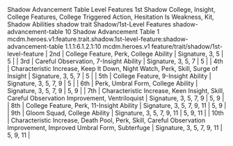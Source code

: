 <ability>
  <name>Shadow Advancement Table</name>
  <keywords>
    <keyword>Level</keyword>
  </keywords>
  <type>Features</type>
  <distance>1st</distance>
  <target>Shadow College, Insight, College Features, College Triggered Action, Hesitation Is Weakness, Kit, Shadow Abilities</target>
  <metadata>
    <class>shadow</class>
    <feature_type>trait</feature_type>
    <file_dpath>Shadow/1st-Level Features</file_dpath>
    <item_id>shadow-advancement-table</item_id>
    <item_index>10</item_index>
    <item_name>Shadow Advancement Table</item_name>
    <level>1</level>
    <scc>mcdm.heroes.v1:feature.trait.shadow.1st-level-feature:shadow-advancement-table</scc>
    <scdc>1.1.1:6.1.2.1:10</scdc>
    <source>mcdm.heroes.v1</source>
    <type>feature/trait/shadow/1st-level-feature</type>
  </metadata>
  <effects>
    <effect type="mundane">| 2nd   | College Feature, Perk, College Ability                                                                              | Signature, 3, 5           | 5                 |
| 3rd   | Careful Observation, 7-Insight Ability                                                                              | Signature, 3, 5, 7        | 5                 |
| 4th   | Characteristic Increase, Keep It Down, Night Watch, Perk, Skill, Surge of Insight                                   | Signature, 3, 5, 7        | 5                 |
| 5th   | College Feature, 9-Insight Ability                                                                                  | Signature, 3, 5, 7, 9     | 5                 |
| 6th   | Perk, Umbral Form, College Ability                                                                                  | Signature, 3, 5, 7, 9     | 5, 9              |
| 7th   | Characteristic Increase, Keen Insight, Skill, Careful Observation Improvement, Ventriloquist                        | Signature, 3, 5, 7, 9     | 5, 9              |
| 8th   | College Feature, Perk, 11-Insight Ability                                                                           | Signature, 3, 5, 7, 9, 11 | 5, 9              |
| 9th   | Gloom Squad, College Ability                                                                                        | Signature, 3, 5, 7, 9, 11 | 5, 9, 11          |
| 10th  | Characteristic Increase, Death Pool, Perk, Skill, Careful Observation Improvement, Improved Umbral Form, Subterfuge | Signature, 3, 5, 7, 9, 11 | 5, 9, 11          |</effect>
  </effects>
</ability>
